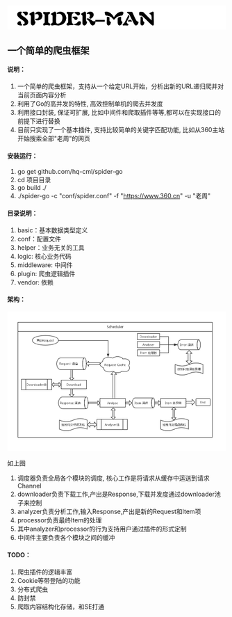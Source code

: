 ![标题](./img/spider-title.png)

## 一个简单的爬虫框架

#### 说明：
1. 一个简单的爬虫框架，支持从一个给定URL开始，分析出新的URL递归爬并对当前页面内容分析
2. 利用了Go的高并发的特性, 高效控制单机的爬去并发度
3. 利用接口封装, 保证可扩展, 比如中间件和爬取插件等等,都可以在实现接口的前提下进行替换
4. 目前只实现了一个基本插件, 支持比较简单的关键字匹配功能, 比如从360主站开始搜索全部"老周"的网页

#### 安装运行：
1. go get github.com/hq-cml/spider-go
2. cd 项目目录
3. go build ./
4. ./spider-go -c "conf/spider.conf" -f "https://www.360.cn" -u "老周"

#### 目录说明：
1. basic：基本数据类型定义
2. conf：配置文件
3. helper：业务无关的工具
4. logic: 核心业务代码
5. middleware: 中间件
6. plugin: 爬虫逻辑插件
7. vendor: 依赖

#### 架构：
![架构](./img/spider-struct.png)

如上图
1. 调度器负责全局各个模块的调度, 核心工作是将请求从缓存中运送到请求Channel
2. downloader负责下载工作,产出是Response,下载并发度通过downloader池子来控制
3. analyzer负责分析工作,输入Response,产出是新的Request和Item项
4. processor负责最终Item的处理
5. 其中analyzer和processor的行为支持用户通过插件的形式定制
6. 中间件主要负责各个模块之间的缓冲

#### TODO：
1. 爬虫插件的逻辑丰富
2. Cookie等带登陆的功能
3. 分布式爬虫
4. 防封禁
5. 爬取内容结构化存储，和SE打通